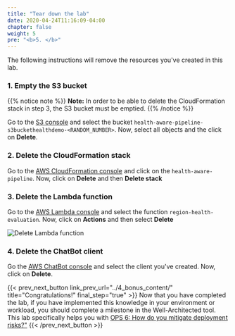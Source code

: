 ```yaml
---
title: "Tear down the lab"
date: 2020-04-24T11:16:09-04:00
chapter: false
weight: 5
pre: "<b>5. </b>"
---
```


The following instructions will remove the resources you've created in this lab. 

### 1. Empty the S3 bucket

{{% notice note %}}
**Note:** In order to be able to delete the CloudFormation stack in step 3, the S3 bucket must be emptied. 
{{% /notice %}}

Go to the [S3 console](https://s3.console.aws.amazon.com/s3/buckets?region=ap-southeast-2&region=ap-southeast-2) and select the bucket `health-aware-pipeline-s3buckethealthdemo-<RANDOM_NUMBER>`. Now, select all objects and the click on **Delete**.

### 2. Delete the CloudFormation stack

Go to the [AWS CloudFormation console](https://console.aws.amazon.com/cloudformation) and click on the `health-aware-pipeline`. Now, click on **Delete** and then **Delete stack**

### 3. Delete the Lambda function

Go to the [AWS Lambda console](https://console.aws.amazon.com/lambda) and select the function `region-health-evaluation`. Now, click on **Actions** and then select **Delete**

![Delete Lambda function ](/Operations/300_Health_Aware_CICD_Pipelines/Images/lambda-delete.png)

### 4. Delete the ChatBot client
Go the [AWS ChatBot console](https://us-east-2.console.aws.amazon.com/chatbot/home?region=ap-southeast-2#/chat-clients) and select the client you've created. Now, click on **Delete**. 


{{< prev_next_button link_prev_url="../4_bonus_content/"  title="Congratulations!" final_step="true" >}}
Now that you have completed the lab, if you have implemented this knowledge in your environment or workload,
you should complete a milestone in the Well-Architected tool. This lab specifically helps you with
[OPS 6: How do you mitigate deployment risks?"](https://wa.aws.amazon.com/wellarchitected/2020-07-02T19-33-23/wat.question.OPS_6.en.html)
{{< /prev_next_button >}}